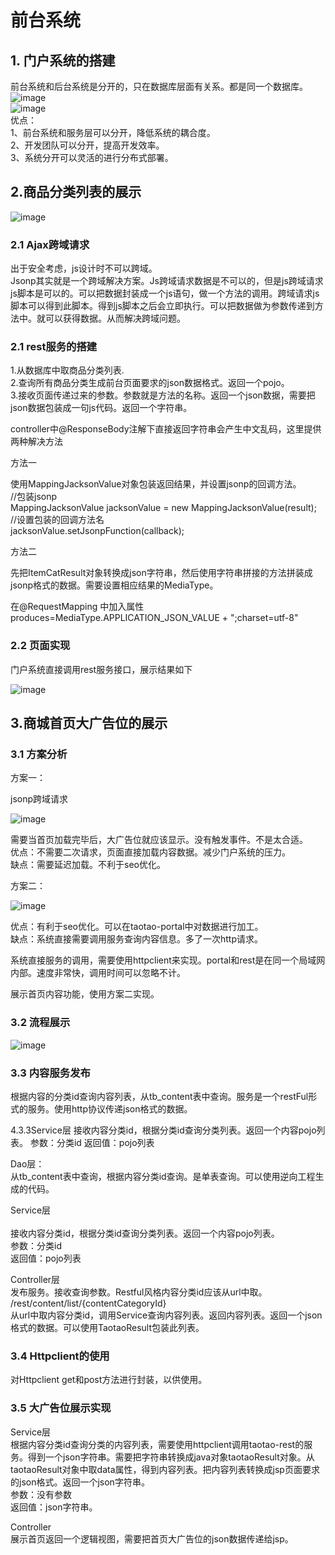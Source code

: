 
# 前台系统
## 1. 门户系统的搭建

前台系统和后台系统是分开的，只在数据库层面有关系。都是同一个数据库。</br>
![image](https://github.com/program-bird/Springshop/blob/master/Image/%E5%9B%BE%E7%89%8721.png)</br>
![image](https://github.com/program-bird/Springshop/blob/master/Image/%E5%9B%BE%E7%89%8722.png)</br>
优点：</br>
1、前台系统和服务层可以分开，降低系统的耦合度。</br>
2、开发团队可以分开，提高开发效率。</br>
3、系统分开可以灵活的进行分布式部署。</br>

## 2.商品分类列表的展示

![image](https://github.com/program-bird/Springshop/blob/master/Image/%E5%9B%BE%E7%89%8723.png)</br>

### 2.1 Ajax跨域请求
出于安全考虑，js设计时不可以跨域。</br>
Jsonp其实就是一个跨域解决方案。Js跨域请求数据是不可以的，但是js跨域请求js脚本是可以的。可以把数据封装成一个js语句，做一个方法的调用。跨域请求js脚本可以得到此脚本。得到js脚本之后会立即执行。可以把数据做为参数传递到方法中。就可以获得数据。从而解决跨域问题。<br/>

### 2.1 rest服务的搭建
1.从数据库中取商品分类列表.</br>
2.查询所有商品分类生成前台页面要求的json数据格式。返回一个pojo。</br>
3.接收页面传递过来的参数。参数就是方法的名称。返回一个json数据，需要把json数据包装成一句js代码。返回一个字符串。</br>

controller中@ResponseBody注解下直接返回字符串会产生中文乱码，这里提供两种解决方法</br>

方法一</br>

使用MappingJacksonValue对象包装返回结果，并设置jsonp的回调方法。</br>
//包装jsonp</br>
  MappingJacksonValue jacksonValue = new MappingJacksonValue(result);</br>
//设置包装的回调方法名</br>
	jacksonValue.setJsonpFunction(callback);</br>

方法二</br>

先把ItemCatResult对象转换成json字符串，然后使用字符串拼接的方法拼装成jsonp格式的数据。需要设置相应结果的MediaType。</br>

在@RequestMapping 中加入属性 produces=MediaType.APPLICATION_JSON_VALUE + ";charset=utf-8"</br>


### 2.2 页面实现

门户系统直接调用rest服务接口，展示结果如下</br>

![image](https://github.com/program-bird/Springshop/blob/master/Image/%E5%9B%BE%E7%89%8724.png)</br>


## 3.商城首页大广告位的展示

### 3.1 方案分析

方案一：</br>

jsonp跨域请求</br>

![image](https://github.com/program-bird/Springshop/blob/master/Image/%E5%9B%BE%E7%89%8728.png)</br>

需要当首页加载完毕后，大广告位就应该显示。没有触发事件。不是太合适。</br>
优点：不需要二次请求，页面直接加载内容数据。减少门户系统的压力。</br>
缺点：需要延迟加载。不利于seo优化。</br>

方案二：</br>

![image](https://github.com/program-bird/Springshop/blob/master/Image/%E5%9B%BE%E7%89%8729.png)</br>

优点：有利于seo优化。可以在taotao-portal中对数据进行加工。</br>
缺点：系统直接需要调用服务查询内容信息。多了一次http请求。</br>

系统直接服务的调用，需要使用httpclient来实现。portal和rest是在同一个局域网内部。速度非常快，调用时间可以忽略不计。</br>

展示首页内容功能，使用方案二实现。</br>

### 3.2 流程展示

![image](https://github.com/program-bird/Springshop/blob/master/Image/%E5%9B%BE%E7%89%8730.png)</br>

### 3.3 内容服务发布

根据内容的分类id查询内容列表，从tb_content表中查询。服务是一个restFul形式的服务。使用http协议传递json格式的数据。</br>

4.3.3Service层
接收内容分类id，根据分类id查询分类列表。返回一个内容pojo列表。
参数：分类id
返回值：pojo列表

Dao层：</br>
从tb_content表中查询，根据内容分类id查询。是单表查询。可以使用逆向工程生成的代码。</br>

Service层</br></br>
接收内容分类id，根据分类id查询分类列表。返回一个内容pojo列表。</br>
参数：分类id</br>
返回值：pojo列表</br>

Controller层</br>
发布服务。接收查询参数。Restful风格内容分类id应该从url中取。</br>
/rest/content/list/{contentCategoryId}</br>
从url中取内容分类id，调用Service查询内容列表。返回内容列表。返回一个json格式的数据。可以使用TaotaoResult包装此列表。</br>

### 3.4 Httpclient的使用

对Httpclient get和post方法进行封装，以供使用。</br>

### 3.5 大广告位展示实现

Service层</br>
根据内容分类id查询分类的内容列表，需要使用httpclient调用taotao-rest的服务。得到一个json字符串。需要把字符串转换成java对象taotaoResult对象。从taotaoResult对象中取data属性，得到内容列表。把内容列表转换成jsp页面要求的json格式。返回一个json字符串。</br>
参数：没有参数</br>
返回值：json字符串。</br>

Controller</br>
展示首页返回一个逻辑视图，需要把首页大广告位的json数据传递给jsp。
